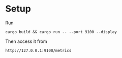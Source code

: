 # Setup

Run 

```
cargo build && cargo run -- --port 9100 --display

```

Then access it from

```
http://127.0.0.1:9100/metrics
```
